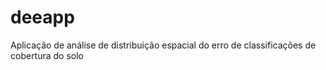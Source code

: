 # deeapp
Aplicação de análise de distribuição espacial do erro de classificações de cobertura do solo

